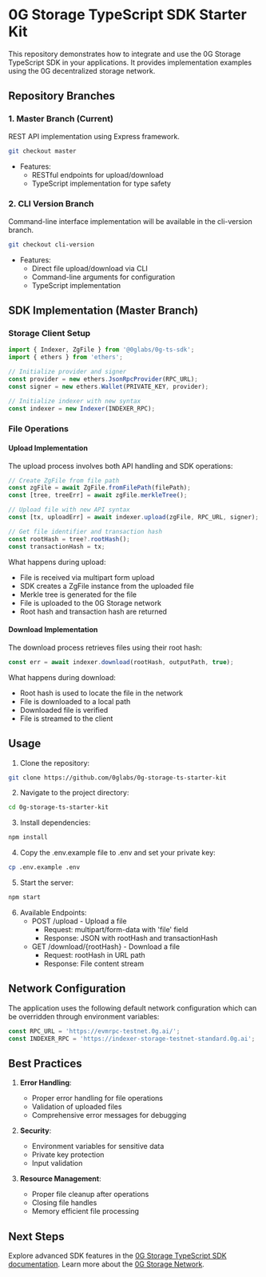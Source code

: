 # 0G Storage TypeScript SDK Starter Kit

This repository demonstrates how to integrate and use the 0G Storage TypeScript SDK in your applications. It provides implementation examples using the 0G decentralized storage network.

## Repository Branches

### 1. Master Branch (Current)
REST API implementation using Express framework.
```bash
git checkout master
```

- Features:
  - RESTful endpoints for upload/download
  - TypeScript implementation for type safety

### 2. CLI Version Branch
Command-line interface implementation will be available in the cli-version branch.
```bash
git checkout cli-version
```

- Features:
  - Direct file upload/download via CLI
  - Command-line arguments for configuration
  - TypeScript implementation

## SDK Implementation (Master Branch)

### Storage Client Setup
```typescript
import { Indexer, ZgFile } from '@0glabs/0g-ts-sdk';
import { ethers } from 'ethers';

// Initialize provider and signer
const provider = new ethers.JsonRpcProvider(RPC_URL);
const signer = new ethers.Wallet(PRIVATE_KEY, provider);

// Initialize indexer with new syntax
const indexer = new Indexer(INDEXER_RPC);
```

### File Operations

#### Upload Implementation
The upload process involves both API handling and SDK operations:

```typescript
// Create ZgFile from file path
const zgFile = await ZgFile.fromFilePath(filePath);
const [tree, treeErr] = await zgFile.merkleTree();

// Upload file with new API syntax
const [tx, uploadErr] = await indexer.upload(zgFile, RPC_URL, signer);

// Get file identifier and transaction hash
const rootHash = tree?.rootHash();
const transactionHash = tx;
```

What happens during upload:
- File is received via multipart form upload
- SDK creates a ZgFile instance from the uploaded file
- Merkle tree is generated for the file
- File is uploaded to the 0G Storage network
- Root hash and transaction hash are returned

#### Download Implementation
The download process retrieves files using their root hash:

```typescript
const err = await indexer.download(rootHash, outputPath, true);
```

What happens during download:
- Root hash is used to locate the file in the network
- File is downloaded to a local path
- Downloaded file is verified
- File is streamed to the client

## Usage

1. Clone the repository:
```bash
git clone https://github.com/0glabs/0g-storage-ts-starter-kit
```

2. Navigate to the project directory:
```bash
cd 0g-storage-ts-starter-kit
```

3. Install dependencies:
```bash
npm install
```

4. Copy the .env.example file to .env and set your private key:
```bash
cp .env.example .env
```

5. Start the server:
```bash
npm start
```

6. Available Endpoints:
   - POST /upload - Upload a file
     - Request: multipart/form-data with 'file' field
     - Response: JSON with rootHash and transactionHash
   - GET /download/{rootHash} - Download a file
     - Request: rootHash in URL path
     - Response: File content stream

## Network Configuration
The application uses the following default network configuration which can be overridden through environment variables:

```typescript
const RPC_URL = 'https://evmrpc-testnet.0g.ai/';
const INDEXER_RPC = 'https://indexer-storage-testnet-standard.0g.ai';
```

## Best Practices
1. **Error Handling**:
   - Proper error handling for file operations
   - Validation of uploaded files
   - Comprehensive error messages for debugging

2. **Security**:
   - Environment variables for sensitive data
   - Private key protection
   - Input validation

3. **Resource Management**:
   - Proper file cleanup after operations
   - Closing file handles
   - Memory efficient file processing

## Next Steps
Explore advanced SDK features in the [0G Storage TypeScript SDK documentation](https://github.com/0glabs/0g-ts-sdk). Learn more about the [0G Storage Network](https://docs.0g.ai/0g-storage). 